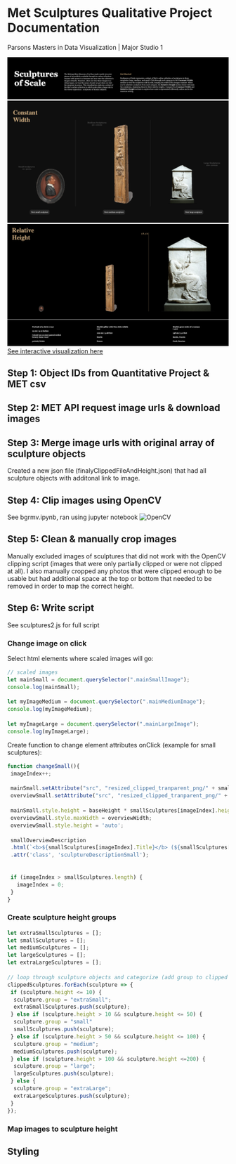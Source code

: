 # Met Sculptures Qualitative Project Documentation
Parsons Masters in Data Visualization | Major Studio 1

![header](readMeImages/exampleHeader.png)
![width](readMeImages/exampleConstWidth.png)
![height](readMeImages/exampleRelHeight.png)
[See interactive visualization here](https://marisaruizasari.github.io/Met_sculptures_qual/)

## Step 1: Object IDs from Quantitative Project & MET csv

## Step 2: MET API request image urls & download images

## Step 3: Merge image urls with original array of sculpture objects

Created a new json file (finalyClippedFileAndHeight.json) that had all sculpture objects with additonal link to image.

## Step 4: Clip images using OpenCV

See bgrmv.ipynb, ran using jupyter notebook
![OpenCV](readMeImages/OpenCV)

## Step 5: Clean & manually crop images

Manually excluded images of sculptures that did not work with the OpenCV clipping script (images that were only partially clipped or were not clipped at all). I also manually cropped any photos that were clipped enough to be usable but had additional space at the top or bottom that needed to be removed in order to map the correct height.

## Step 6: Write script

See sculptures2.js for full script

### Change image on click

Select html elements where scaled images will go:

```javascript
// scaled images
let mainSmall = document.querySelector(".mainSmallImage");
console.log(mainSmall);

let myImageMedium = document.querySelector(".mainMediumImage");
console.log(myImageMedium);

let myImageLarge = document.querySelector(".mainLargeImage");
console.log(myImageLarge);
```

Create function to change element attributes onClick (example for small sculptures):

```javascript
function changeSmall(){
 imageIndex++;

 mainSmall.setAttribute("src", "resized_clipped_tranparent_png/" + smallSculptures[imageIndex].fileNamePNG);
 overviewSmall.setAttribute("src", "resized_clipped_tranparent_png/" + smallSculptures[imageIndex].fileNamePNG);

 mainSmall.style.height = baseHeight * smallSculptures[imageIndex].height + 'px';
 overviewSmall.style.maxWidth = overviewWidth;
 overviewSmall.style.height = 'auto';

 smallOverviewDescription
 .html(`<b>${smallSculptures[imageIndex].Title}</b> (${smallSculptures[imageIndex].endDate})<br/><br/><b>${smallSculptures[imageIndex].height} cm | ${(smallSculptures[imageIndex].height * 0.393701).toFixed(2)} inches</b><br/><br/>${smallSculptures[imageIndex].Medium}<br/><br/>${smallSculptures[imageIndex].Culture}`)
 .attr('class', 'sculptureDescriptionSmall');


 if (imageIndex > smallSculptures.length) {
   imageIndex = 0;
 }
}
```

### Create sculpture height groups

```javascript
let extraSmallSculptures = [];
let smallSculptures = [];
let mediumSculptures = [];
let largeSculptures = [];
let extraLargeSculptures = [];

// loop through sculpture objects and categorize (add group to clipped sculptures objects, and also push to array for each category)
clippedSculptures.forEach(sculpture => {
 if (sculpture.height <= 10) {
  sculpture.group = "extraSmall";
  extraSmallSculptures.push(sculpture);
 } else if (sculpture.height > 10 && sculpture.height <= 50) {
  sculpture.group = "small"
  smallSculptures.push(sculpture);
 } else if (sculpture.height > 50 && sculpture.height <= 100) {
  sculpture.group = "medium";
  mediumSculptures.push(sculpture);
 } else if (sculpture.height > 100 && sculpture.height <=200) {
  sculpture.group = "large";
  largeSculptures.push(sculpture);
 } else {
  sculpture.group = "extraLarge";
  extraLargeSculptures.push(sculpture);
 }
});
```

### Map images to sculpture height

## Styling
